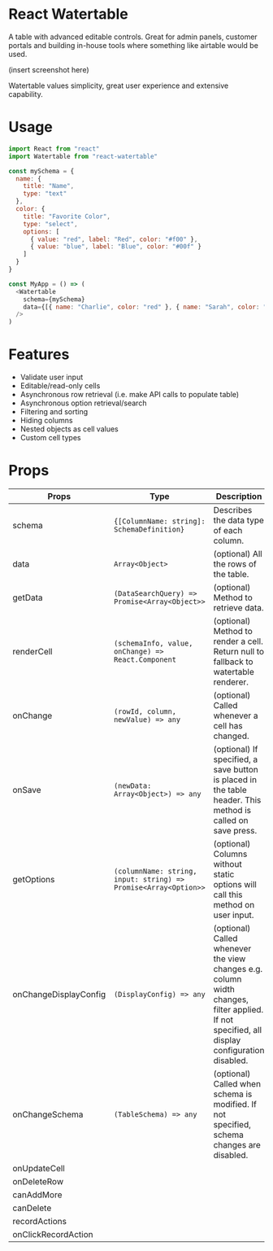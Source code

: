 # React Watertable

A table with advanced editable controls. Great for admin panels, customer portals and building in-house tools where something like airtable would be used.

(insert screenshot here)

Watertable values simplicity, great user experience and extensive capability.

# Usage

```javascript
import React from "react"
import Watertable from "react-watertable"

const mySchema = {
  name: {
    title: "Name",
    type: "text"
  },
  color: {
    title: "Favorite Color",
    type: "select",
    options: [
      { value: "red", label: "Red", color: "#f00" },
      { value: "blue", label: "Blue", color: "#00f" }
    ]
  }
}

const MyApp = () => (
  <Watertable
    schema={mySchema}
    data={[{ name: "Charlie", color: "red" }, { name: "Sarah", color: "blue" }]}
  />
)
```

# Features

- Validate user input
- Editable/read-only cells
- Asynchronous row retrieval (i.e. make API calls to populate table)
- Asynchronous option retrieval/search
- Filtering and sorting
- Hiding columns
- Nested objects as cell values
- Custom cell types

# Props

| Props                 | Type                                                            | Description                                                                                                                                  |
| --------------------- | --------------------------------------------------------------- | -------------------------------------------------------------------------------------------------------------------------------------------- |
| schema                | `{[ColumnName: string]: SchemaDefinition}`                      | Describes the data type of each column.                                                                                                      |
| data                  | `Array<Object>`                                                 | (optional) All the rows of the table.                                                                                                        |
| getData               | `(DataSearchQuery) => Promise<Array<Object>>`                   | (optional) Method to retrieve data.                                                                                                          |
| renderCell            | `(schemaInfo, value, onChange) => React.Component`              | (optional) Method to render a cell. Return null to fallback to watertable renderer.                                                          |
| onChange              | `(rowId, column, newValue) => any`                              | (optional) Called whenever a cell has changed.                                                                                               |
| onSave                | `(newData: Array<Object>) => any`                               | (optional) If specified, a save button is placed in the table header. This method is called on save press.                                   |
| getOptions            | `(columnName: string, input: string) => Promise<Array<Option>>` | (optional) Columns without static options will call this method on user input.                                                               |
| onChangeDisplayConfig | `(DisplayConfig) => any`                                        | (optional) Called whenever the view changes e.g. column width changes, filter applied. If not specified, all display configuration disabled. |
| onChangeSchema        | `(TableSchema) => any`                                          | (optional) Called when schema is modified. If not specified, schema changes are disabled.                                                    |
| onUpdateCell          |                                                                 |                                                                                                                                              |
| onDeleteRow           |                                                                 |                                                                                                                                              |
| canAddMore            |                                                                 |                                                                                                                                              |
| canDelete             |                                                                 |
| recordActions         |                                                                 |
| onClickRecordAction   |                                                                 |
